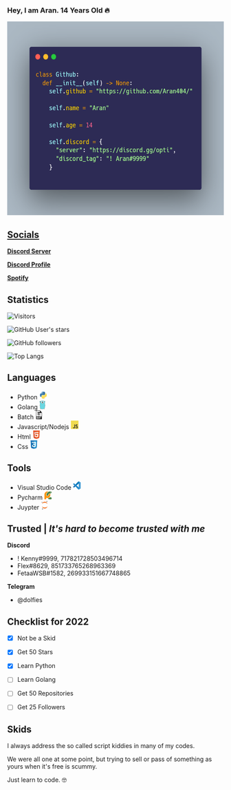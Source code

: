 ### **Hey**, I am Aran. 14 Years Old 🔥

<a href="https://github.com/othneildrew/Best-README-Template">
    <img src="images/carbon.png" alt="Logo" width="550" height="450">

## **Socials**
<a href="https://discord.gg/opti"><strong>Discord Server</strong></a>
    
<a href="https://lookup.guru/905989612814606356"><strong>Discord Profile</strong></a>
    
<a href="https://open.spotify.com/user/3ivkrpjttiwesyvqqfu946vy9"><strong>Spotify</strong></a>    

    
## **Statistics**
![Visitors](https://visitor-badge.laobi.icu/badge?page_id=Aran404)
    
![GitHub User's stars](https://img.shields.io/github/stars/Aran404?style=social)
    
![GitHub followers](https://img.shields.io/github/followers/Aran404?style=social)
    
![Top Langs](https://github-readme-stats.vercel.app/api/top-langs/?username=Aran404&layout=default)

    
## **Languages**
- Python <img src="images/python-original.svg" alt="Logo" width="20" height="20">
- Golang <img src="images/go-logo-046185B647-seeklogo.com.png" alt="Logo" width="14" height="20">
- Batch <img src="images/batch.png" alt="Logo" width="18" height="20">
- Javascript/Nodejs <img src="images/javascript.svg" alt="Logo" width="18" height="20">
- Html <img src="images/html.svg" alt="Logo" width="18" height="20">
- Css <img src="images/css.svg" alt="Logo" width="18" height="20">

    
## **Tools**
- Visual Studio Code <img src="images/vsc.svg" alt="Logo" width="18" height="20">
- Pycharm <img src="images/pycharm.svg" alt="Logo" width="18" height="20">
- Juypter <img src="images/jupyter.svg" alt="Logo" width="18" height="20">

    
## **Trusted** | *It's hard to become trusted with me*
    
**Discord**
- ! Kenny#9999, 717821728503496714
- Flex#8629, 851733765268963369
- FetaaWSB#1582, 269933151667748865
    
**Telegram**
- @dolfies
 
    
## **Checklist for 2022**
- [x] Not be a Skid
- [x] Get 50 Stars
- [x] Learn Python
- [ ] Learn Golang
- [ ] Get 50 Repositories
- [ ] Get 25 Followers

    
## **Skids**
I always address the so called script kiddies in many of my codes.
    
We were all one at some point, but trying to sell or pass of something as yours when it's free is scummy.
    
Just learn to code. 🤓

